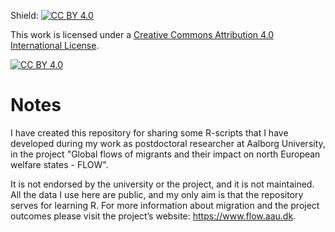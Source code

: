 Shield: [![CC BY 4.0][cc-by-shield]][cc-by]

This work is licensed under a
[Creative Commons Attribution 4.0 International License][cc-by].

[![CC BY 4.0][cc-by-image]][cc-by]

[cc-by]: http://creativecommons.org/licenses/by/4.0/
[cc-by-image]: https://i.creativecommons.org/l/by/4.0/88x31.png
[cc-by-shield]: https://img.shields.io/badge/License-CC%20BY%204.0-lightgrey.svg

# Notes

I have created this repository for sharing some R-scripts that I have developed during my work as postdoctoral researcher at Aalborg University, in the project "Global flows of migrants and their impact on north European welfare states - FLOW".

It is not endorsed by the university or the project, and it is not maintained. All the data I use here are public, and my only aim is that the repository serves for learning R. For more information about migration and the project outcomes please visit the project’s website: https://www.flow.aau.dk. 
